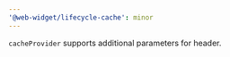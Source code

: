 ```yaml
---
'@web-widget/lifecycle-cache': minor
---
```


`cacheProvider` supports additional parameters for header.
